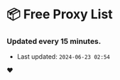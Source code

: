 # :package: Free Proxy List
### Updated every 15 minutes.

- Last updated: `2024-06-23 02:54`

:heart:
